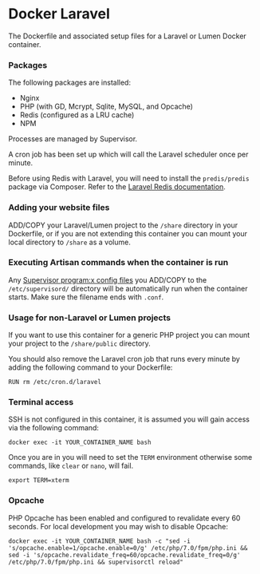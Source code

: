 # Docker Laravel

The Dockerfile and associated setup files for a Laravel or Lumen Docker container.

### Packages

The following packages are installed:
- Nginx
- PHP (with GD, Mcrypt, Sqlite, MySQL, and Opcache)
- Redis (configured as a LRU cache)
- NPM

Processes are managed by Supervisor.

A cron job has been set up which will call the Laravel scheduler once per minute.

Before using Redis with Laravel, you will need to install the `predis/predis`
package via Composer. Refer to the [Laravel Redis documentation](https://laravel.com/docs/master/redis).


### Adding your website files

ADD/COPY your Laravel/Lumen project to the `/share` directory in your
Dockerfile, or if you are not extending this container you can mount
your local directory to `/share` as a volume.


### Executing Artisan commands when the container is run

Any [Supervisor program:x config files](http://supervisord.org/configuration.html#program-x-section-values)
you ADD/COPY to the `/etc/supervisord/` directory will be automatically run when
the container starts. Make sure the filename ends with `.conf`.


### Usage for non-Laravel or Lumen projects

If you want to use this container for a generic PHP project you can mount
your project to the `/share/public` directory.

You should also remove the Laravel cron job that runs every minute
by adding the following command to your Dockerfile:

```
RUN rm /etc/cron.d/laravel
```


### Terminal access

SSH is not configured in this container, it is assumed you will gain access
via the following command:

```
docker exec -it YOUR_CONTAINER_NAME bash
```

Once you are in you will need to set the `TERM` environment otherwise some
commands, like `clear` or `nano`, will fail.

```
export TERM=xterm
```


### Opcache

PHP Opcache has been enabled and configured to revalidate every 60 seconds.
For local development you may wish to disable Opcache:

```
docker exec -it YOUR_CONTAINER_NAME bash -c "sed -i 's/opcache.enable=1/opcache.enable=0/g' /etc/php/7.0/fpm/php.ini && sed -i 's/opcache.revalidate_freq=60/opcache.revalidate_freq=0/g' /etc/php/7.0/fpm/php.ini && supervisorctl reload"
```
